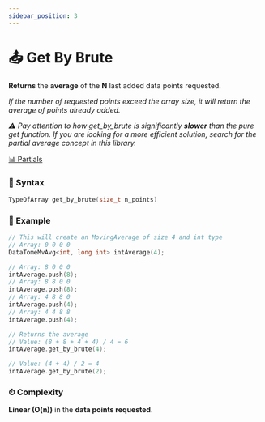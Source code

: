 ```yaml
---
sidebar_position: 3
---
```


# 📤 Get By Brute

**Returns** the **average** of the **N** last added data points requested.

_If the number of requested points exceed the array size, it will return the average of points already added._

_⚠ Pay attention to how get_by_brute is significantly **slower** than the pure get function. If you are looking for a more efficient solution, search for the partial average concept in this library._

[📊 Partials](pathname:///docs/class-methods/partials/intro)

### 📝 Syntax

```cpp
TypeOfArray get_by_brute(size_t n_points)
```

### 🔮 Example

```cpp
// This will create an MovingAverage of size 4 and int type
// Array: 0 0 0 0
DataTomeMvAvg<int, long int> intAverage(4);

// Array: 8 0 0 0
intAverage.push(8);
// Array: 8 8 0 0
intAverage.push(8);
// Array: 4 8 8 0
intAverage.push(4);
// Array: 4 4 8 8
intAverage.push(4);

// Returns the average
// Value: (8 + 8 + 4 + 4) / 4 = 6
intAverage.get_by_brute(4);

// Value: (4 + 4) / 2 = 4
intAverage.get_by_brute(2);
```

### ⏱ Complexity

**Linear (O(n))** in the **data points requested**.
